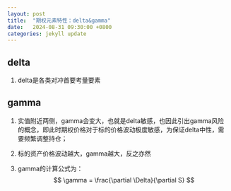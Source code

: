 ```yaml
---
layout: post
title:  "期权元素特性：delta&gamma"
date:   2024-08-31 09:30:00 +0800
categories: jekyll update
---
```

## delta
1. delta是各类对冲首要考量要素

## gamma
1. 实值附近两侧，gamma会变大，也就是delta敏感，也因此引出gamma风险的概念，即此时期权价格对于标的价格波动极度敏感，为保证delta中性，需要频繁调整持仓；
2. 标的资产价格波动越大，gamma越大，反之亦然

3. gamma的计算公式为：
$$
\gamma = \frac{\partial \Delta}{\partial S}
$$
